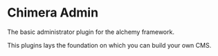 # Chimera Admin

The basic administrator plugin for the alchemy framework.

This plugins lays the foundation on which you can build your own CMS.
